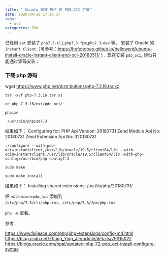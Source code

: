 ```yaml
---
title: " Ubuntu 安装 PHP 的 PDO_OCI 扩展"
date: 2020-04-10 17:17:17
tags:
  - oci
categories: PDO
---
```

已经用 `apt` 安装了 `php7.3-cli`,`php7.3-fpm`,`php7.3-dev` 等。
安装了 Oracle 的 `Instant Client`（可参考：https://hefengbao.github.io/helloword/ubuntu-install-oracle-instant-client-and-oci-20180511/ ），现在安装 `pdo_oci`, 貌似只能通过源码安装：

### 下载 php 源码
wget https://www.php.net/distributions/php-7.3.16.tar.xz

```
tar -xvf php-7.3.16.tar.xz

cd php-7.3.16/ext/pdo_oci/

```

`phpize` 

```
 /usr/bin/phpize7.3
```
结果如下：
Configuring for:
PHP Api Version:         20180731
Zend Module Api No:      20180731
Zend Extension Api No:   320180731

```
./configure --with-pdo-oci=instantclient,/usr/lib/oracle/19.5/client64/lib --with-oci8=instantclient,/usr/lib/oracle/19.5/client64/lib -with-php-config=/usr/bin/php-config7.3
```
```
sudo make

sudo make install
```
结果如下：
Installing shared extensions:     /usr/lib/php/20180731/

把 `extension=pdo_oci` 添加到 `/etc/php/7.3/cli/php.ini`、`/etc/php/7.3/fpm/php.ini`

`php -m` 查看。

参考：

https://www.fujieace.com/php/php-extensions/config-m4.html
https://blog.csdn.net/Zhang_Ying_Jie/article/details/79315022
https://blogs.oracle.com/opal/updated-php-72-pdo_oci-install-configure-syntax